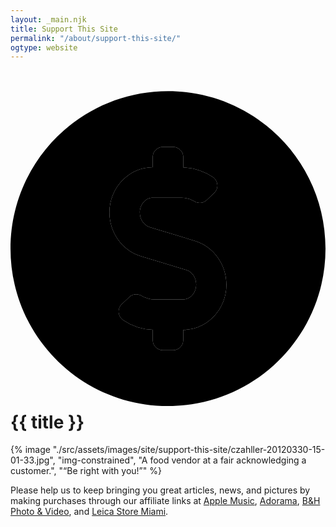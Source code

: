 ```yaml
---
layout: _main.njk
title: Support This Site
permalink: "/about/support-this-site/"
ogtype: website
---
```


<!-- markdownlint-disable MD025 -->
# <icon-l class="bigger icon-before"><span class="with-icon"><svg class="icon"  viewBox="0 0 496 512"><path fill="var(--mpb-color-accent)" d="M248,8C111,8,0,119,0,256S111,504,248,504,496,393,496,256,385,8,248,8Zm24,376v16a16,16,0,0,1-16,16H240a16,16,0,0,1-16-16V383.8a88.76,88.76,0,0,1-46.4-15.1c-8.7-5.9-10-18.1-2.3-25.2l12-11.3c5.4-5.1,13.3-5.4,19.7-1.6a38.91,38.91,0,0,0,19.9,5.4h45c11.3,0,20.5-10.5,20.5-23.4,0-10.6-6.3-19.9-15.2-22.7L205,268c-29-8.8-49.2-37-49.2-68.6,0-39.3,30.6-71.3,68.2-71.4V112a16,16,0,0,1,16-16h16a16,16,0,0,1,16,16v16.2a88.76,88.76,0,0,1,46.4,15.1c8.7,5.9,10,18.1,2.3,25.2l-12,11.3c-5.4,5.1-13.3,5.4-19.7,1.6a38.91,38.91,0,0,0-19.9-5.4h-45c-11.3,0-20.5,10.5-20.5,23.4,0,10.6,6.3,19.9,15.2,22.7l72,21.9c29,8.8,49.2,37,49.2,68.6C340.2,351.9,309.6,383.8,272,384Z"></path><path fill="var(--mpb-color-accentReverse)" d="M224,128V112a16,16,0,0,1,16-16h16a16,16,0,0,1,16,16v16.2a88.76,88.76,0,0,1,46.4,15.1c8.7,5.9,10,18.1,2.3,25.2l-12,11.3c-5.4,5.1-13.3,5.4-19.7,1.6a38.91,38.91,0,0,0-19.9-5.4h-45c-11.3,0-20.5,10.5-20.5,23.4,0,10.6,6.3,19.9,15.2,22.7l72,21.9c29,8.8,49.2,37,49.2,68.6.2,39.3-30.4,71.2-68,71.4v16a16,16,0,0,1-16,16H240a16,16,0,0,1-16-16V383.8a88.76,88.76,0,0,1-46.4-15.1c-8.7-5.9-10-18.1-2.3-25.2l12-11.3c5.4-5.1,13.3-5.4,19.7-1.6a38.91,38.91,0,0,0,19.9,5.4h45c11.3,0,20.5-10.5,20.5-23.4,0-10.6-6.3-19.9-15.2-22.7L205,268c-29-8.8-49.2-37-49.2-68.6C155.8,160.1,186.4,128.1,224,128Z"></path></svg></span> {{ title }} </icon-l>
<!-- markdownlint-enable MD025 -->

<mpb-dialog-img>

{% image "./src/assets/images/site/support-this-site/czahller-20120330-15-01-33.jpg", "img-constrained", "A food vendor at a fair acknowledging a customer.", "“Be right with you!”" %}
</mbp-dialog-img><p>Please help us to keep bringing you great articles, news, and pictures by making purchases through our affiliate links at <a href="https://music.apple.com/us/subscribe?at=10ldhk" target="_blank" rel="external nofollow noopener noreferrer">Apple Music</a>, <a href="//www.adorama.com/?kbid=67690" target="_blank" rel="external nofollow noopener noreferrer">Adorama</a>, <a href="//www.bhphotovideo.com/find/coupons-deals-promotions.jsp/BI/19462/KBID/11656/DFF/d10-v1-t8-x1-y17" target="_blank" rel="external nofollow noopener noreferrer"><abbr>B&amp;H</abbr> Photo &amp;&nbsp;Video</a>, and <a href="//leicastoremiami.com/#a_aid=504a17652889d" rel="external nofollow noopener noreferrer" target="_blank">Leica Store Miami</a>.</p>
